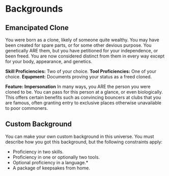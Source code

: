 # Backgrounds

## Emancipated Clone
You were born as a clone, likely of someone quite wealthy. You may have been created for spare parts, or for some other devious purpose. You genetically ARE them, but you have petitioned for your independence, or been freed.  You are now considered distinct from them in every way except for your body, appearance, and genetics.

**Skill Proficiencies:** Two of your choice.
**Tool Proficiencies:** One of your choice.
**Equpment:** Documents proving your status as a freed cloned.

**Feature: Impersonation**
In many ways, you ARE the person you were cloned to be.  You can pass for this person at a glance, or even biologically.  This offers certain benefits such as convincing bouncers at clubs that you are famous, often granting entry to exclusive places otherwise unavailable to poor commoners.

## Custom Background
You can make your own custom background in this universe.  You must describe how you got this background, but the following constraints apply:

 * Proficiency in two skills.
 * Proficiency in one or optionally two tools.
 * Optional proficiency in a language.*
* A package of keepsakes from home.
